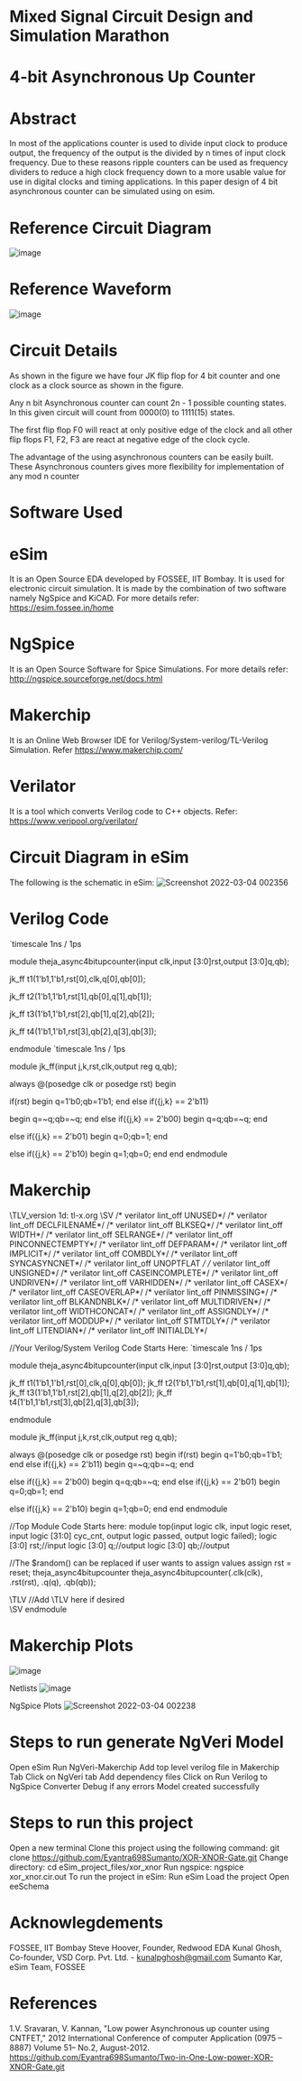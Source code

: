 # Mixed Signal Circuit Design and Simulation Marathon
# 4-bit Asynchronous Up Counter
# Abstract
In most of the applications counter is used to divide input clock to produce output, the frequency of the output is the divided by n times of input clock frequency. Due to these reasons ripple counters can be used as frequency dividers to reduce a high clock frequency down to a more usable value for use in digital clocks and timing applications. In this paper design of 4 bit asynchronous counter can be simulated using on esim.

# Reference Circuit Diagram
![image](https://user-images.githubusercontent.com/79637087/157170488-db3889fb-c906-424e-9b1d-ad8fa7bfe0e4.png)


# Reference Waveform
![image](https://user-images.githubusercontent.com/79637087/157170606-f08dbb6d-cb40-41ab-b4d1-018e3311236d.png)


# Circuit Details
As shown in the figure we have four JK flip flop for 4 bit counter and one clock as a clock source as shown in the figure.

Any n bit Asynchronous counter can count 2n - 1 possible counting states. In this given circuit will count from 0000(0) to 1111(15) states.

The first flip flop F0 will react at only positive edge of the clock and all other flip flops F1, F2, F3 are react at negative edge of the clock cycle.

The advantage of the using asynchronous counters can be easily built. These Asynchronous counters gives more flexibility for implementation of any mod n counter

# Software Used
# eSim
It is an Open Source EDA developed by FOSSEE, IIT Bombay. It is used for electronic circuit simulation. It is made by the combination of two software namely NgSpice and KiCAD.
For more details refer:
https://esim.fossee.in/home

# NgSpice
It is an Open Source Software for Spice Simulations. For more details refer:
http://ngspice.sourceforge.net/docs.html

# Makerchip
It is an Online Web Browser IDE for Verilog/System-verilog/TL-Verilog Simulation. Refer
https://www.makerchip.com/

# Verilator
It is a tool which converts Verilog code to C++ objects. Refer: https://www.veripool.org/verilator/

# Circuit Diagram in eSim
The following is the schematic in eSim: 
![Screenshot 2022-03-04 002356](https://user-images.githubusercontent.com/79637087/157171031-cddbbbf1-e74e-473b-909c-bd58b273186b.png)


# Verilog Code
`timescale 1ns / 1ps

module theja_async4bitupcounter(input clk,input [3:0]rst,output [3:0]q,qb);

jk_ff t1(1'b1,1'b1,rst[0],clk,q[0],qb[0]);

jk_ff t2(1'b1,1'b1,rst[1],qb[0],q[1],qb[1]);

jk_ff t3(1'b1,1'b1,rst[2],qb[1],q[2],qb[2]);

jk_ff t4(1'b1,1'b1,rst[3],qb[2],q[3],qb[3]);

endmodule
 `timescale 1ns / 1ps

 
module jk_ff(input j,k,rst,clk,output reg q,qb);

always @(posedge clk or posedge rst)
begin

if(rst)
begin q=1'b0;qb=1'b1; end 
else if({j,k} == 2'b11)

begin q=~q;qb=~q; end
else if({j,k} == 2'b00)
begin q=q;qb=~q; end

else if({j,k} == 2'b01)
begin q=0;qb=1; end

else if({j,k} == 2'b10)
begin q=1;qb=0; end
end
endmodule

# Makerchip
\TLV_version 1d: tl-x.org
\SV
/* verilator lint_off UNUSED*/  /* verilator lint_off DECLFILENAME*/  /* verilator lint_off BLKSEQ*/  /* verilator lint_off WIDTH*/  /* verilator lint_off SELRANGE*/  /* verilator lint_off PINCONNECTEMPTY*/  /* verilator lint_off DEFPARAM*/  /* verilator lint_off IMPLICIT*/  /* verilator lint_off COMBDLY*/  /* verilator lint_off SYNCASYNCNET*/  /* verilator lint_off UNOPTFLAT */  /* verilator lint_off UNSIGNED*/  /* verilator lint_off CASEINCOMPLETE*/  /* verilator lint_off UNDRIVEN*/  /* verilator lint_off VARHIDDEN*/  /* verilator lint_off CASEX*/  /* verilator lint_off CASEOVERLAP*/  /* verilator lint_off PINMISSING*/  /* verilator lint_off BLKANDNBLK*/  /* verilator lint_off MULTIDRIVEN*/  /* verilator lint_off WIDTHCONCAT*/  /* verilator lint_off ASSIGNDLY*/  /* verilator lint_off MODDUP*/  /* verilator lint_off STMTDLY*/  /* verilator lint_off LITENDIAN*/  /* verilator lint_off INITIALDLY*/    

//Your Verilog/System Verilog Code Starts Here:
`timescale 1ns / 1ps

module theja_async4bitupcounter(input clk,input [3:0]rst,output [3:0]q,qb);

jk_ff t1(1'b1,1'b1,rst[0],clk,q[0],qb[0]);
jk_ff t2(1'b1,1'b1,rst[1],qb[0],q[1],qb[1]);
jk_ff t3(1'b1,1'b1,rst[2],qb[1],q[2],qb[2]);
jk_ff t4(1'b1,1'b1,rst[3],qb[2],q[3],qb[3]);

endmodule
 
module jk_ff(input j,k,rst,clk,output reg q,qb);

always @(posedge clk or posedge rst)
begin
if(rst)
begin q=1'b0;qb=1'b1; end
else if({j,k} == 2'b11)
begin q=~q;qb=~q; end

else if({j,k} == 2'b00)
begin q=q;qb=~q; end
else if({j,k} == 2'b01)
begin q=0;qb=1; end

else if({j,k} == 2'b10)
begin q=1;qb=0; end
end
endmodule

//Top Module Code Starts here:
	module top(input logic clk, input logic reset, input logic [31:0] cyc_cnt, output logic passed, output logic failed);
		logic  [3:0] rst;//input
		logic  [3:0] q;//output
		logic  [3:0] qb;//output

//The $random() can be replaced if user wants to assign values
		assign rst = reset;
		theja_async4bitupcounter theja_async4bitupcounter(.clk(clk), .rst(rst), .q(q), .qb(qb));
	
\TLV
//Add \TLV here if desired                                     
\SV
endmodule

# Makerchip Plots
![image](https://user-images.githubusercontent.com/79637087/157172353-a53e6a2c-b0be-4345-8e67-c470cb822381.png)


Netlists
![image](https://user-images.githubusercontent.com/79637087/157172600-957d71c5-7691-4df7-8c63-d7cb93200e68.png)


NgSpice Plots
![Screenshot 2022-03-04 002238](https://user-images.githubusercontent.com/79637087/157172739-19bc538f-6a65-48df-a223-c56717524757.png)


# Steps to run generate NgVeri Model
Open eSim
Run NgVeri-Makerchip
Add top level verilog file in Makerchip Tab
Click on NgVeri tab
Add dependency files
Click on Run Verilog to NgSpice Converter
Debug if any errors
Model created successfully
# Steps to run this project
Open a new terminal
Clone this project using the following command:
git clone https://github.com/Eyantra698Sumanto/XOR-XNOR-Gate.git
Change directory:
cd eSim_project_files/xor_xnor
Run ngspice:
ngspice xor_xnor.cir.out
To run the project in eSim:
Run eSim
Load the project
Open eeSchema
# Acknowlegdements
FOSSEE, IIT Bombay
Steve Hoover, Founder, Redwood EDA
Kunal Ghosh, Co-founder, VSD Corp. Pvt. Ltd. - kunalpghosh@gmail.com
Sumanto Kar, eSim Team, FOSSEE
# References
1.V. Sravaran, V. Kannan, "Low power Asynchronous up counter using CNTFET," 2012 International Conference of computer Application (0975 – 8887) Volume 51– No.2, August-2012. 
https://github.com/Eyantra698Sumanto/Two-in-One-Low-power-XOR-XNOR-Gate.git
